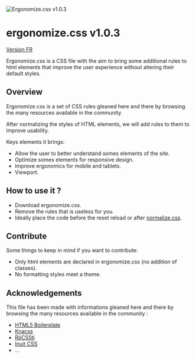 ![Ergonomize.css v1.0.3](http://effeiloweb.fr/ergonomize.css/ergonomizecss.png)

# ergonomize.css v1.0.3

[Version FR](https://github.com/Effeilo/ergonomize.css/blob/master/README-FR.md)

Ergonomize.css is a CSS file with the aim to bring some additional rules to html elements that improve the user experience without altering their default styles.

## Overview

Ergonomize.css is a set of CSS rules gleaned here and there by browsing the many resources available in the community.

After normalizing the styles of HTML elements, we will add rules to them to improve usability.

Keys elements it brings:

* Allow the user to better understand somes elements of the site.
* Optimize somes elements for responsive design.
* Improve ergonomics for mobile and tablets.
* Viewport.

## How to use it ?

* Download ergonomize.css.
* Remove the rules that is useless for you.
* Ideally place the code before the reset reload or after [normalize.css](http://necolas.github.io/normalize.css/).

## Contribute

Some things to keep in mind if you want to contribute:

* Only html elements are declared in ergonomize.css (no addition of classes).
* No formatting styles meet a theme.

## Acknowledgements

This file has been made with informations gleaned here and there by browsing the many resources available in the community :

* [HTML5 Boilerplate](https://html5boilerplate.com/)
* [Knacss](http://www.knacss.com/)
* [RöCSSti](http://rocssti.net/)
* [Inuit CSS](https://github.com/inuitcss)
* ...
